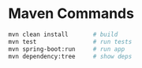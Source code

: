 # Maven Commands

```bash
mvn clean install       # build
mvn test                # run tests
mvn spring-boot:run     # run app
mvn dependency:tree     # show deps
```
